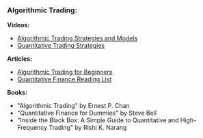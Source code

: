### Algorithmic Trading:

**Videos:**
- [Algorithmic Trading Strategies and Models](https://www.youtube.com/watch?v=5iuF42s6zNo)
- [Quantitative Trading Strategies](https://www.youtube.com/watch?v=rlSkRMmycWo)

**Articles:**
- [Algorithmic Trading for Beginners](https://www.investopedia.com/articles/active-trading/101014/basics-algorithmic-trading-concepts-and-examples.asp)
- [Quantitative Finance Reading List](https://quant.stackexchange.com/questions/1721/what-are-the-best-resources-to-learn-about-quantitative-finance)

**Books:**
- "Algorithmic Trading" by Ernest P. Chan
- "Quantitative Finance for Dummies" by Steve Bell
- "Inside the Black Box: A Simple Guide to Quantitative and High-Frequency Trading" by Rishi K. Narang